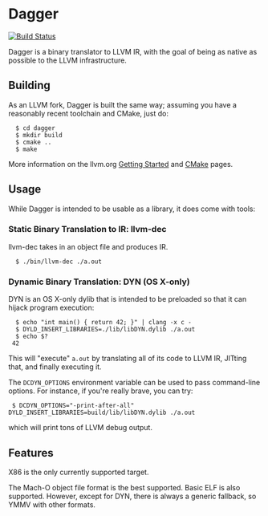 Dagger
======

[![Build Status](https://travis-ci.org/daggerproject/dagger.svg?branch=master)](https://travis-ci.org/daggerproject/dagger)

Dagger is a binary translator to LLVM IR, with the goal of being as native as possible to the LLVM infrastructure.

Building
--------

As an LLVM fork, Dagger is built the same way; assuming you have a reasonably recent toolchain and CMake, just do:

      $ cd dagger
      $ mkdir build
      $ cmake ..
      $ make

More information on the llvm.org [Getting Started](http://llvm.org/docs/GettingStarted.html) and [CMake](http://llvm.org/docs/CMake.html) pages.

Usage
-----

While Dagger is intended to be usable as a library, it does come with tools:

### Static Binary Translation to IR: llvm-dec
llvm-dec takes in an object file and produces IR.

      $ ./bin/llvm-dec ./a.out

### Dynamic Binary Translation: DYN (OS X-only)
DYN is an OS X-only dylib that is intended to be preloaded so that it can hijack program execution:

      $ echo "int main() { return 42; }" | clang -x c -
      $ DYLD_INSERT_LIBRARIES=./lib/libDYN.dylib ./a.out
      $ echo $?
     42

This will "execute" `a.out` by translating all of its code to LLVM IR, JITting that, and finally executing it.

The `DCDYN_OPTIONS` environment variable can be used to pass command-line options. For instance, if you're really brave, you can try:

     $ DCDYN_OPTIONS="-print-after-all" DYLD_INSERT_LIBRARIES=build/lib/libDYN.dylib ./a.out

which will print tons of LLVM debug output.

Features
--------

X86 is the only currently supported target.

The Mach-O object file format is the best supported.  Basic ELF is also
supported.  However, except for DYN, there is always a generic fallback, so
YMMV with other formats.
